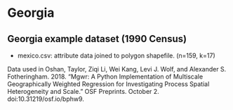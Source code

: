 Georgia
======

Georgia example dataset (1990 Census)
--------------------------------------------------------

* mexico.csv: attribute data joined to polygon shapefile. (n=159, k=17)

Data used in Oshan, Taylor, Ziqi Li, Wei Kang, Levi J. Wolf, and Alexander S. Fotheringham. 2018. “Mgwr: A Python Implementation of Multiscale Geographically Weighted Regression for Investigating Process Spatial Heterogeneity and Scale.” OSF Preprints. October 2. doi:10.31219/osf.io/bphw9.
